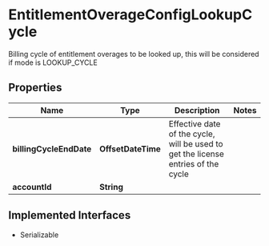 

# EntitlementOverageConfigLookupCycle

Billing cycle of entitlement overages to be looked up, this will be considered if mode is LOOKUP_CYCLE

## Properties

| Name | Type | Description | Notes |
|------------ | ------------- | ------------- | -------------|
|**billingCycleEndDate** | **OffsetDateTime** | Effective date of the cycle, will be used to get the license entries of the cycle |  |
|**accountId** | **String** |  |  |


## Implemented Interfaces

* Serializable


